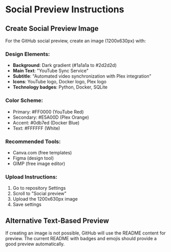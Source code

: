# Social Preview Instructions

## Create Social Preview Image

For the GitHub social preview, create an image (1200x630px) with:

### Design Elements:
- **Background**: Dark gradient (#1a1a1a to #2d2d2d)
- **Main Text**: "YouTube Sync Service"
- **Subtitle**: "Automated video synchronization with Plex integration"
- **Icons**: YouTube logo, Docker logo, Plex logo
- **Technology badges**: Python, Docker, SQLite

### Color Scheme:
- Primary: #FF0000 (YouTube Red)
- Secondary: #E5A00D (Plex Orange)  
- Accent: #0db7ed (Docker Blue)
- Text: #FFFFFF (White)

### Recommended Tools:
- Canva.com (free templates)
- Figma (design tool)
- GIMP (free image editor)

### Upload Instructions:
1. Go to repository Settings
2. Scroll to "Social preview"
3. Upload the 1200x630px image
4. Save settings

## Alternative Text-Based Preview
If creating an image is not possible, GitHub will use the README content for preview. The current README with badges and emojis should provide a good preview automatically.
